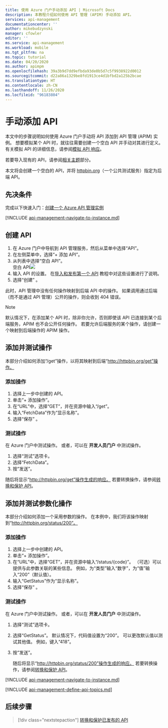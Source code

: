 ```yaml
---
title: 使用 Azure 门户手动添加 API | Microsoft Docs
description: 本教程介绍如何使用 API 管理 (APIM) 手动添加 API。
services: api-management
documentationcenter: ''
author: mikebudzynski
manager: cfowler
editor: ''
ms.service: api-management
ms.workload: mobile
ms.tgt_pltfrm: na
ms.topic: tutorial
ms.date: 04/20/2020
ms.author: apimpm
ms.openlocfilehash: 39a3b9d7dd9efbda93de0b5d7c5f9938922d0012
ms.sourcegitcommit: d22a86a1329be8fd1913ce4d1bfbd2a125b2bcae
ms.translationtype: HT
ms.contentlocale: zh-CN
ms.lasthandoff: 11/26/2020
ms.locfileid: "96183804"
---
```

# <a name="add-an-api-manually"></a>手动添加 API

本文中的步骤说明如何使用 Azure 门户手动将 API 添加到 API 管理 (APIM) 实例。 想要模拟某个 API 时，就往往需要创建一个空白 API 并手动对其进行定义。 有关模拟 API 的详细信息，请参阅[模拟 API 响应](mock-api-responses.md)。

若要导入现有的 API，请参阅[相关主题](#related-topics)部分。

本文将会创建一个空白的 API，并将 [httpbin.org](https://httpbin.org)（一个公共测试服务）指定为后端 API。

## <a name="prerequisites"></a>先决条件

完成以下快速入门：[创建一个 Azure API 管理实例](get-started-create-service-instance.md)

[!INCLUDE [api-management-navigate-to-instance.md](../../includes/api-management-navigate-to-instance.md)]

## <a name="create-an-api"></a>创建 API

1. 在 Azure 门户中导航到 API 管理服务，然后从菜单中选择“API”。
2. 在左侧菜单中，选择“+ 添加 API”。
3. 从列表中选择“空白 API”。  
    空白 API![](media/add-api-manually/blank-api.png)  
4. 输入 API 的设置。 在[导入和发布第一个 API](import-and-publish.md#import-and-publish-a-backend-api) 教程中对这些设置进行了说明。
5. 选择“创建” 。

此时，API 管理中没有任何操作映射到后端 API 中的操作。 如果调用通过后端（而不是通过 API 管理）公开的操作，则会收到 404 错误。

>[!NOTE] 
> 默认情况下，在添加某个 API 时，除非你允许，否则即使该 API 已连接到某个后端服务，APIM 也不会公开任何操作。 若要允许后端服务的某个操作，请创建一个映射到后端操作的 APIM 操作。

## <a name="add-and-test-an-operation"></a>添加并测试操作

本部分介绍如何添加“/get”操作，以将其映射到后端“http://httpbin.org/get”操作。

### <a name="add-an-operation"></a>添加操作

1. 选择上一步中创建的 API。
2. 单击“+ 添加操作”。
3. 在“URL”中，选择“GET”，并在资源中输入“/get”。 
4. 输入“FetchData”作为“显示名称”。
5. 选择“保存” 。

### <a name="test-an-operation"></a>测试操作

在 Azure 门户中测试操作。 或者，可以在 **开发人员门户** 中测试操作。

1. 选择“测试”选项卡。
2. 选择“FetchData”。
3. 按“发送”。

随后将显示“http://httpbin.org/get”操作生成的响应。 若要转换操作，请参阅[转换和保护 API](transform-api.md)。

## <a name="add-and-test-a-parameterized-operation"></a>添加并测试参数化操作

本部分介绍如何添加一个采用参数的操作。 在本例中，我们将该操作映射到“http://httpbin.org/status/200”。

### <a name="add-the-operation"></a>添加操作

1. 选择上一步中创建的 API。
2. 单击“+ 添加操作”。
3. 在“URL”中，选择“GET”，并在资源中输入“/status/{code}”。  （可选）可以提供与此参数关联的某些信息。 例如，为“类型”输入“数字”，为“值”输入“200”（默认值）。
4. 输入“GetStatus”作为“显示名称”。
5. 选择“保存” 。

### <a name="test-the-operation"></a>测试操作 

在 Azure 门户中测试操作。  或者，可以在 **开发人员门户** 中测试操作。

1. 选择“测试”选项卡。
2. 选择“GetStatus”。 默认情况下，代码值设置为“200”。 可以更改默认值以测试其他值。 例如，键入“418”。
3. 按“发送”。

    随后将显示“http://httpbin.org/status/200”操作生成的响应。 若要转换操作，请参阅[转换和保护 API](transform-api.md)。

[!INCLUDE [api-management-navigate-to-instance.md](../../includes/api-management-append-apis.md)]

[!INCLUDE [api-management-define-api-topics.md](../../includes/api-management-define-api-topics.md)]

## <a name="next-steps"></a>后续步骤

> [!div class="nextstepaction"]
> [转换和保护已发布的 API](transform-api.md)
